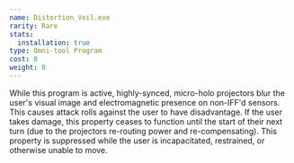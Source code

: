 ```yaml
---
name: Distortion_Veil.exe
rarity: Rare
stats:
  installation: true
type: Omni-tool Program
cost: 0
weight: 0
---
```

While this program is active, highly-synced, micro-holo projectors blur the user's visual image and electromagnetic
presence on non-IFF'd sensors. This causes attack rolls against the user to have disadvantage. If the user takes damage,
this property ceases to function until the start of their next turn (due to the projectors re-routing power and re-compensating).
This property is suppressed while the user is incapacitated, restrained, or otherwise unable to move.
